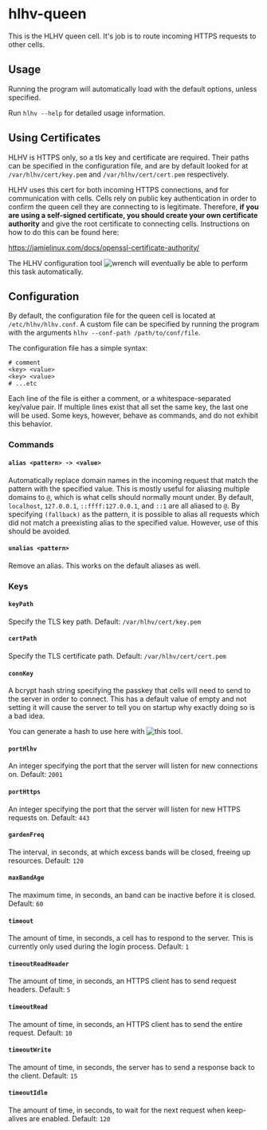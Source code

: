# hlhv-queen

This is the HLHV queen cell. It's job is to route incoming HTTPS requests
to other cells.

## Usage

Running the program will automatically load with the default options, unless
specified.

Run `hlhv --help` for detailed usage information.

## Using Certificates

HLHV is HTTPS only, so a tls key and certificate are required. Their paths can
be specified in the configuration file, and are by default looked for at
`/var/hlhv/cert/key.pem` and `/var/hlhv/cert/cert.pem` respectively.

HLHV uses this cert for both incoming HTTPS connections, and for communication
with cells. Cells rely on public key authentication in order to confirm the
queen cell they are connecting to is legitimate. Therefore, **if you are using a
self-signed certificate, you should create your own certificate authority** and
give the root certificate to connecting cells. Instructions on how to do this
can be found here:

<https://jamielinux.com/docs/openssl-certificate-authority/>

The HLHV configuration tool ![wrench](https://github.com/hlhv/wrench) will
eventually be able to perform this task automatically.

## Configuration

By default, the configuration file for the queen cell is located at
`/etc/hlhv/hlhv.conf`. A custom file can be specified by running the program
with the arguments `hlhv --conf-path /path/to/conf/file`.

The configuration file has a simple syntax:

```
# comment
<key> <value>
<key> <value>
# ...etc
```

Each line of the file is either a comment, or a whitespace-separated key/value
pair. If multiple lines exist that all set the same key, the last one will be
used. Some keys, however, behave as commands, and do not exhibit this behavior.

### Commands

#### `alias <pattern> -> <value>`
Automatically replace domain names in the incoming request that match
the pattern with the specified value. This is mostly useful for aliasing
multiple domains to `@`, which is what cells should normally mount
under. By default, `localhost`, `127.0.0.1`, `::ffff:127.0.0.1`, and
`::1` are all aliased to `@`. By specifying `(fallback)` as the pattern,
it is possible to alias all requests which did not match a preexisting
alias to the specified value. However, use of this should be avoided.

#### `unalias <pattern>`
Remove an alias. This works on the default aliases as well.

### Keys

#### `keyPath`
Specify the TLS key path. Default: `/var/hlhv/cert/key.pem`

#### `certPath`
Specify the TLS certificate path. Default: `/var/hlhv/cert/cert.pem`

#### `connKey`
A bcrypt hash string specifying the passkey that cells will need to send
to the server in order to connect. This has a default value of empty
and not setting it will cause the server to tell you on startup why
exactly doing so is a bad idea.

You can generate a hash to use here with
![this tool](https://github.com/hlhv/wrench).

#### `portHlhv`
An integer specifying the port that the server will listen for new
connections on. Default: `2001`

#### `portHttps`
An integer specifying the port that the server will listen for new
HTTPS requests on. Default: `443`

#### `gardenFreq`
The interval, in seconds, at which excess bands will be closed, freeing
up resources. Default: `120`

#### `maxBandAge`
The maximum time, in seconds, an band can be inactive before it is
closed. Default: `60`

#### `timeout`
The amount of time, in seconds, a cell has to respond to the server.
This is currently only used during the login process. Default: `1`

#### `timeoutReadHeader`
The amount of time, in seconds, an HTTPS client has to send request
headers. Default: `5`

#### `timeoutRead`
The amount of time, in seconds, an HTTPS client has to send the entire
request. Default: `10`

#### `timeoutWrite`
The amount of time, in seconds, the server has to send a response back
to the client. Default: `15`

#### `timeoutIdle`
The amount of time, in seconds, to wait for the next request when
keep-alives are enabled. Default: `120`
